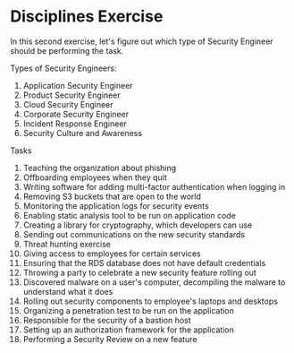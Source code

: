 # Disciplines Exercise
In this second exercise, let's figure out which type of Security Engineer should be performing the task.

Types of Security Engineers:
1. Application Security Engineer
2. Product Security Engineer
3. Cloud Security Engineer
4. Corporate Security Engineer
5. Incident Response Engineer
6. Security Culture and Awareness 

Tasks
01. Teaching the organization about phishing
02. Offboarding employees when they quit 
03. Writing software for adding multi-factor authentication when logging in
04. Removing S3 buckets that are open to the world
05. Monitoring the application logs for security events
06. Enabling static analysis tool to be run on application code 
07. Creating a library for cryptography, which developers can use
08. Sending out communications on the new security standards
09. Threat hunting exercise
10. Giving access to employees for certain services
11. Ensuring that the RDS database does not have default credentials 
12. Throwing a party to celebrate a new security feature rolling out
13. Discovered malware on a user's computer, decompiling the malware to understand what it does
14. Rolling out security components to employee's laptops and desktops
15. Organizing a penetration test to be run on the application 
16. Responsible for the security of a bastion host
17. Setting up an authorization framework for the application
18. Performing a Security Review on a new feature
